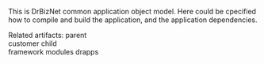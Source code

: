 This is DrBizNet common application object model.
	Here could be cpecified how to compile and build the application, and the application dependencies.

Related artifacts:
	parent	
		customer
	child	
		framework
		modules
		drapps